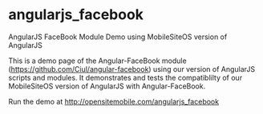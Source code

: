 # angularjs_facebook
AngularJS FaceBook Module Demo using MobileSiteOS version of AngularJS

This is a demo page of the Angular-FaceBook module (https://github.com/Ciul/angular-facebook) using our version of AngularJS scripts and modules. It demonstrates and tests the compatiblilty of our MobileSiteOS version of AngularJS with Angular-FaceBook.

Run the demo at http://opensitemobile.com/angularjs_facebook